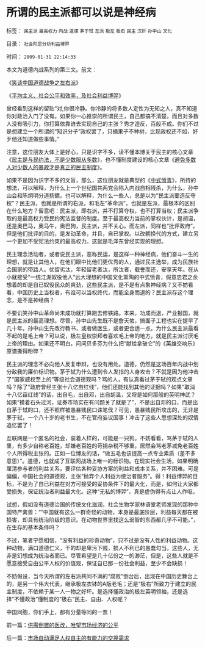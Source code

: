 # 所谓的民主派都可以说是神经病

标签： `民主派` `最高权力` `内战` `道德` `茅于轼` `左派` `极左` `极右` `民主` `汉奸` `孙中山` `文化` 

目录： `社会阶层分析利益博羿`

时间： `2009-01-31 22:14:33`

本文为道德内战系列的第三文。前文：

《[笑谈中国道德战争之左右派](../../../2009/1/28/笑谈中国道德口水仗之左中右派.md)》

《[平均主义、社会公平和效率，及社会利益博羿](../../../2009/1/29/平均主义、社会公平和效率，及社会利益博羿.md)》

曾经看到这样的留贴“对,你很冷静。你冷静的将多数人定性为无知之人，真不知道你对政治入门了没有。如果你一心推崇的所谓民主，自己都搞不清楚，而且对多数人没有吸引力，你打算依靠谁去实现自己的主张？秀才造反，百般不成。你们不过是想建立一个所谓的“知识分子”政权罢了，只摘果子不种树，比现政权还不如，好歹他还知道做些事情。”

注意，这位朋友大体上是好心，只是识字不多，读不懂本博关于民主的核心文章《[民主是与民约法，不是少数服从多数](../../../2007/9/30/民主就是与民约法；法律并不是道德的上层建筑.md)》，也不懂制度建设的核心文章《[避免多数人对少数人的暴政才是真正的民主制度](../../../2008/10/6/俄国多数人对少数人暴政不是民主.md)》。

如果不是因为识字不多的文盲，那么，这位朋友就是典型的《[中式愤青](../../../2008/8/23/君权文化熏陶下的中式愤青.md)》，所持的想法，可以解释，为什么上一个世纪国共两党会陷入内战自相残杀，为什么，孙中山会和陈炯明分道扬镳。也可以解释，为什么一些人，总是以为“民主派要造反夺权”？民主派，也就是所谓的右派，和毛左“革命派”，也就是左派，最根本的区别在什么地方？留意吧：民主派，即右派，并不打算夺权，也不打算当权；民主派争取的是最高权力受民约宪法监督的制度。至于最高权力当前的掌权伙计，是胡温，还是奥巴马，奥马牛，奥巴狗，民主派，并不关心。而左派，同样也“批评政府”，但是他们批评的目的，是发动革命，并且，自已掌权。以改朝换代的方式，建立另一个更加不受宪法约束的最高权力。这就是毛泽东曾经实现的理想。

民主理念活动者，或者说民主派，恶称民运，是这样一种神经病，他们奋斗一生的理想，就是让其他人，在他们眼中比他们更优秀的人，通过民主选举，成为民族社会国家的带路人。优留劣汰，年轻留老者汰，所汰者，载誉而还，安享天年。在从小就接受“一统江湖奴役他人”远大理想的中国文化熏陶的中式愤青，假意忠君之余想着的却是自已奴役民众的爽劲，这些民主派，是不是有点象神经病？又不妨看看，中国历史上当权者，有谁可以当权终代，而能全身而退的？民主派存这个理念，是不是神经病？

不要讥笑孙中山革命尚未成功就打算跑去修铁路。本来，功成而退，产业报国，就是民主派的最高理想。尽管，孙中山先生既不是詹天佑，搞面子工程也实在提早了几十年。孙中山生先改行教书，或者做医生，或者更合适一点。为什么民主派最看不起的是毛上帝？可以说，极左皇权崇拜者喜欢毛上帝的地方，就是民主派讨厌毛上帝的理由。如果还不明白，问问贝多芬为什么把“献给拿破仑”的《英雄交响乐》原谱撕得粉碎？

民主派的理念不必向他人反复申辩，也没有用处。道德，仍然是这场百年内战中划分敌我的廉价标识物。茅于轼为什么遭到令人发指的人身攻击？不就是因为他冲击了“国家威权至上的”等级社会道德观吗？骂的人，有认真看过茅于轼的观点文章吗？除了“政府曾经主张十八亿亩红线”，他们还能找到其他的证据吗？如果“取消十八亿亩红线”的话，出自毛，出自邓，出自胡温，又将是如何那般的英明神武？如果“摸着石头过河，证券市场实在有问题关了就是了”，不是出自邓的口，而是出自茅于轼的口，还不照样被愚暴贱民口诛笔伐？可见，愚暴贱民所攻击的，无非是茅于轼，一个八十岁的老书生，不在官府妄议国事！冲击了这些人思想深处的奴情追忆罢了！

互联网是一个匿名的社会，装着人样的，可能是一只狗。不妨看看，骂茅于轼的人里，有多少自称老百姓，却嫌老百姓的苛捐杂税不够重，居然会骂老茅减免老百姓个人所得税主张的。正如一位博友的话，“做五毛也该提高一点专业素质（差不多意思）”。道德，也就成了互联网战场上唯一的标识物。在现实社会生活，如果明确厘清参与者的利益关系，要评估各种妥协方案的利益和成本关系，并不困难。可是偏偏，中国社会的道德观，主张“抛弃个人利益为统治者服务”。得！利益博羿的目标，不是为了自已利益在对方可接受的妥协条件下的最大化，而是，如何让大家都受损失，保证统治者利益最大化。这种“无私的博羿”，真是虚伪得有点让人作呕。

试想，假如没有道德治国的传统文化滋润，社会生物学家林语堂老师发现的那种中国特产禽兽：“”中国就有这么一群奇怪的动物，本身是最底阶层，利益每天都在被损害，却具有统治阶级的意识。在动物世界里找这么弱智的东西都几乎不可能。”，在生存的基本条件吗？

不过，笔者宁愿相信，“没有利益的珍奇动物”，只不过是没有人性的利益动物。这种动物，满口道德仁义，干的却是卑污下贱，损人不利已的愚蠢勾当。这些人，无非是幻想成为统治者而已。尽管希望是几十亿份之一的渺茫，但是，这些人就是不愿意接受自由公平人权的价值观，保证自已那一份社会利益，至少不会缺损！

不妨假设，当今天所谓的左右派共同不满的“腐败”倒台后，出现在中国历史舞台上的，是另一个伟大代表，继承极左衣钵的A版老毛；还是“极右”所致力于建立的民主制度，不依赖于某一人一物之好坏。是选择懂政治的极左英明领袖，还是选择“不懂政治”懂制度的“极右”民主、自由、人权呢？

中国同胞，你们手上，都有分量等同的一票！



前一篇：[供需倒置的医改，唯望市场经济的公平](../../../2009/1/31/供需倒置的医改，唯望市场经济的公平.md)

后一篇：[市场自动满足人权自主的有能力的交换需求](../../../2009/2/1/市场自动满足人权自主的有能力的交换需求.md)